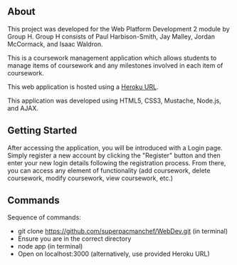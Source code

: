 ## About
This project was developed for the Web Platform Development 2 module by Group H. Group H consists of Paul Harbison-Smith, Jay Malley, Jordan McCormack, and Isaac Waldron.

This is a coursework management application which allows students to manage items of coursework and any milestones involved in each item of coursework.

This web application is hosted using a [Heroku URL](https://webdev2-coursework.herokuapp.com/).

This application was developed using HTML5, CSS3, Mustache, Node.js, and AJAX. 

## Getting Started
After accessing the application, you will be introduced with a Login page. Simply register a new account by clicking the "Register" button and then enter your new login details following the registration process. From there, you can access any element of functionality (add coursework, delete coursework, modify coursework, view coursework, etc.)

## Commands
Sequence of commands:
- git clone https://github.com/superpacmanchef/WebDev.git (in terminal)
- Ensure you are in the correct directory
- node app (in terminal)
- Open on localhost:3000 (alternatively, use provided Heroku URL)
